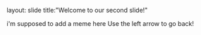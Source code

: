 
layout: slide
title:"Welcome to our second slide!"

i'm supposed to add a meme here
Use the left arrow to go back!
